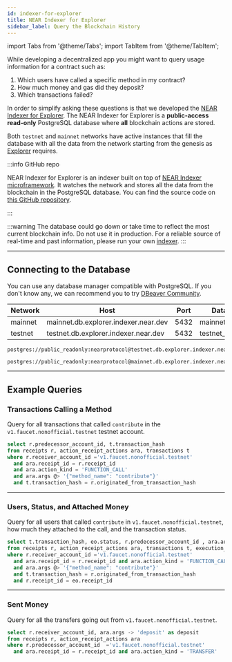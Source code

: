 ```yaml
---
id: indexer-for-explorer
title: NEAR Indexer for Explorer
sidebar_label: Query the Blockchain History
---
```

import Tabs from '@theme/Tabs';
import TabItem from '@theme/TabItem';

While developing a decentralized app you might want to query usage information for a contract such as:

1. Which users have called a specific method in my contract?
2. How much money and gas did they deposit?
3. Which transactions failed?

In order to simplify asking these questions is that we developed the [NEAR Indexer for Explorer](https://github.com/near/near-indexer-for-explorer).
The NEAR Indexer for Explorer is a **public-access** **read-only** PostgreSQL database where **all** blockchain actions are stored.

Both `testnet` and `mainnet` networks have active instances that fill the database with all the data from the network starting from the genesis as [Explorer](https://explorer.near.org/) requires.

:::info GitHub repo

NEAR Indexer for Explorer is an indexer built on top of [NEAR Indexer microframework](https://near-indexers.io/docs/projects/near-indexer-framework). It watches the network and stores all the data from the blockchain in the PostgreSQL database.
You can find the source code on [this GitHub repository](https://github.com/near/near-indexer-for-explorer).

:::


:::warning
The database could go down or take time to reflect the most current blockchain info. Do not use it in production.
For a reliable source of real-time and past information, please run your own [indexer](https://near-indexers.io/).
:::

---

## Connecting to the Database

You can use any database manager compatible with PostgreSQL. If you don't know any, we can recommend you to try [DBeaver Community](https://dbeaver.io/).

| Network | Host                                 | Port | Database         | Username        | Password     |
| ------- | ------------------------------------ | ---- | ---------------- | --------------- | ------------ |
| mainnet | mainnet.db.explorer.indexer.near.dev | 5432 | mainnet_explorer | public_readonly | nearprotocol |
| testnet | testnet.db.explorer.indexer.near.dev | 5432 | testnet_explorer | public_readonly | nearprotocol |


<Tabs>
  <TabItem value="testnet" label="testnet" default>

    postgres://public_readonly:nearprotocol@testnet.db.explorer.indexer.near.dev/testnet_explorer


  </TabItem>
  <TabItem value="mainnet" label="mainnet">

    postgres://public_readonly:nearprotocol@mainnet.db.explorer.indexer.near.dev/mainnet_explorer

  </TabItem>
</Tabs>

---

## Example Queries
### Transactions Calling a Method
Query for all transactions that called `contribute` in the `v1.faucet.nonofficial.testnet` testnet account.

```sql
select r.predecessor_account_id, t.transaction_hash 
from receipts r, action_receipt_actions ara, transactions t
where r.receiver_account_id ='v1.faucet.nonofficial.testnet'
  and ara.receipt_id = r.receipt_id
  and ara.action_kind = 'FUNCTION_CALL'
  and ara.args @> '{"method_name": "contribute"}'
  and t.transaction_hash = r.originated_from_transaction_hash
```

<hr class="subsection" />

### Users, Status, and Attached Money
Query for all users that called `contribute` in `v1.faucet.nonofficial.testnet`, how much they attached to the call, and the transaction status.

```sql
select t.transaction_hash, eo.status, r.predecessor_account_id , ara.args -> 'deposit' as deposit
from receipts r, action_receipt_actions ara, transactions t, execution_outcomes eo
where r.receiver_account_id ='v1.faucet.nonofficial.testnet'
  and ara.receipt_id = r.receipt_id and ara.action_kind = 'FUNCTION_CALL'
  and ara.args @> '{"method_name": "contribute"}'
  and t.transaction_hash = r.originated_from_transaction_hash
  and r.receipt_id = eo.receipt_id
```

<hr class="subsection" />

### Sent Money
Query for all the transfers going out from `v1.faucet.nonofficial.testnet`.

```sql
select r.receiver_account_id, ara.args -> 'deposit' as deposit	
from receipts r, action_receipt_actions ara
where r.predecessor_account_id  ='v1.faucet.nonofficial.testnet'
  and ara.receipt_id = r.receipt_id and ara.action_kind = 'TRANSFER'
```
